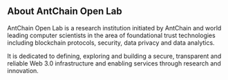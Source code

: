## About AntChain Open Lab

AntChain Open Lab is a research institution initiated by AntChain and world leading computer scientists 
in the area of foundational trust technologies including blockchain protocols, security, data privacy and data analytics. 

It is dedicated to defining, exploring and building a secure, transparent and reliable Web 3.0 infrastructure and enabling services 
through research and innovation.


<!--

**Here are some ideas to get you started:**

🙋‍♀️ A short introduction - what is your organization all about?
🌈 Contribution guidelines - how can the community get involved?
👩‍💻 Useful resources - where can the community find your docs? Is there anything else the community should know?
🍿 Fun facts - what does your team eat for breakfast?
🧙 Remember, you can do mighty things with the power of [Markdown](https://docs.github.com/github/writing-on-github/getting-started-with-writing-and-formatting-on-github/basic-writing-and-formatting-syntax)
-->
